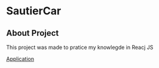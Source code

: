 # SautierCar

## About Project
This project was made to pratice my knowlegde in Reacj JS

[Application](https://sautiercar.vercel.app/)

